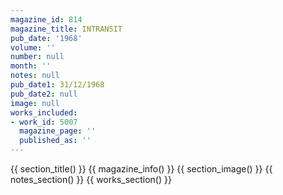 ```yaml
---
magazine_id: 814
magazine_title: INTRANSIT
pub_date: '1968'
volume: ''
number: null
month: ''
notes: null
pub_date1: 31/12/1968
pub_date2: null
image: null
works_included:
- work_id: 5007
  magazine_page: ''
  published_as: ''
---
```


{{ section_title() }}
{{ magazine_info() }}
{{ section_image() }}
{{ notes_section() }}
{{ works_section() }}
